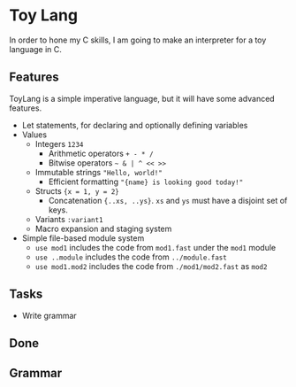 # Toy Lang

In order to hone my C skills, I am going to make an interpreter for a toy language in C.

## Features

ToyLang is a simple imperative language, but it will have some advanced features.

- Let statements, for declaring and optionally defining variables
- Values
    - Integers `1234`
        - Arithmetic operators `+ - * /`
        - Bitwise operators `~ & | ^ << >>`
    - Immutable strings `"Hello, world!"`
        - Efficient formatting `"{name} is looking good today!"`
    - Structs `{x = 1, y = 2}`
        - Concatenation `{..xs, ..ys}`. `xs` and `ys` must have a disjoint set of keys.
    - Variants `:variant1`
    - Macro expansion and staging system
- Simple file-based module system
    - `use mod1` includes the code from `mod1.fast` under the `mod1` module
    - `use ..module` includes the code from `../module.fast`
    - `use mod1.mod2` includes the code from `./mod1/mod2.fast` as `mod2`

## Tasks

- Write grammar

## Done

## Grammar
